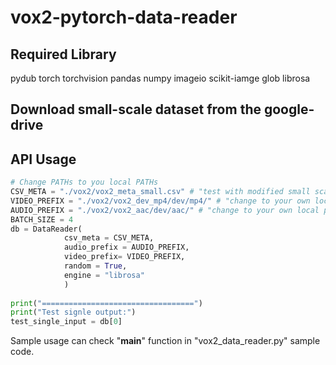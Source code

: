 # vox2-pytorch-data-reader

## Required Library
pydub
torch
torchvision
pandas
numpy
imageio
scikit-iamge
glob
librosa

## Download small-scale dataset from the google-drive

## API Usage 
```python
# Change PATHs to you local PATHs
CSV_META = "./vox2/vox2_meta_small.csv" # "test with modified small scale meta csv"
VIDEO_PREFIX = "./vox2/vox2_dev_mp4/dev/mp4/" # "change to your own local path"
AUDIO_PREFIX = "./vox2/vox2_aac/dev/aac/" # "change to your own local path"
BATCH_SIZE = 4
db = DataReader(
            csv_meta = CSV_META,
            audio_prefix = AUDIO_PREFIX,
            video_prefix= VIDEO_PREFIX,
            random = True,
            engine = "librosa"
            )
    
print("==================================")
print("Test signle output:")
test_single_input = db[0]
```
Sample usage can check "__main__" function in "vox2_data_reader.py" sample code. 
   
